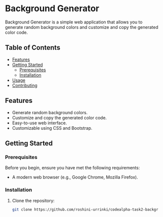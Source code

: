 # Background Generator

Background Generator is a simple web application that allows you to generate random background colors and customize and copy the generated color code.

## Table of Contents

- [Features](#features)
- [Getting Started](#getting-started)
  - [Prerequisites](#prerequisites)
  - [Installation](#installation)
- [Usage](#usage)
- [Contributing](#contributing)

## Features

- Generate random background colors.
- Customize and copy the generated color code.
- Easy-to-use web interface.
- Customizable using CSS and Bootstrap.

## Getting Started

### Prerequisites

Before you begin, ensure you have met the following requirements:

- A modern web browser (e.g., Google Chrome, Mozilla Firefox).

### Installation

1. Clone the repository:

   ```bash
   git clone https://github.com/roshini-urrinki/codealpha-task2-background-gen.git

